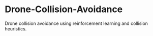 # Drone-Collision-Avoidance
 Drone collision avoidance using reinforcement learning and collision heuristics.

